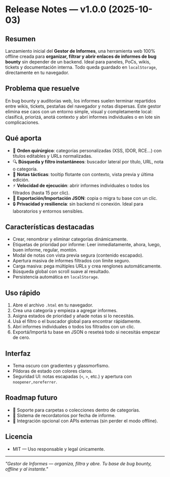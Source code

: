 # Release Notes — v1.0.0 (2025-10-03)

## Resumen
Lanzamiento inicial del **Gestor de Informes**, una herramienta web 100% offline creada para **organizar, filtrar y abrir enlaces de informes de bug bounty** sin depender de un backend. Ideal para paneles, PoCs, wikis, tickets y documentación interna. Todo queda guardado en `localStorage`, directamente en tu navegador.

## Problema que resuelve
En bug bounty y auditorías web, los informes suelen terminar repartidos entre wikis, tickets, pestañas del navegador y notas dispersas. Este gestor elimina ese caos con un entorno simple, visual y completamente local: clasificá, priorizá, anotá contexto y abrí informes individuales o en lote sin complicaciones.

## Qué aporta
- 🧠 **Orden quirúrgico**: categorías personalizadas (XSS, IDOR, RCE…) con títulos editables y URLs normalizadas.
- 🔍 **Búsqueda y filtro instantáneos**: buscador lateral por título, URL, nota o categoría.
- 📑 **Notas tácticas**: tooltip flotante con contexto, vista previa y última edición.
- ⚡ **Velocidad de ejecución**: abrir informes individuales o todos los filtrados (hasta 15 por clic).
- 🔁 **Exportación/Importación JSON**: copia o migra tu base con un clic.
- 🔒 **Privacidad y resiliencia**: sin backend ni conexión. Ideal para laboratorios y entornos sensibles.

## Características destacadas
- Crear, renombrar y eliminar categorías dinámicamente.
- Etiquetas de prioridad por informe: Leer inmediatamente, ahora, luego, buen informe, regular, montón.
- Modal de notas con vista previa segura (contenido escapado).
- Apertura masiva de informes filtrados con límite seguro.
- Carga masiva: pega múltiples URLs y crea renglones automáticamente.
- Búsqueda global con scroll suave al resultado.
- Persistencia automática en `localStorage`.

## Uso rápido
1. Abre el archivo `.html` en tu navegador.
2. Crea una categoría y empieza a agregar informes.
3. Asigna estados de prioridad y añade notas si lo necesitás.
4. Usá el filtro o el buscador global para encontrar rápidamente.
5. Abrí informes individuales o todos los filtrados con un clic.
6. Exportá/Importá tu base en JSON o reseteá todo si necesitás empezar de cero.

## Interfaz
- Tema oscuro con gradientes y glassmorfismo.
- Píldoras de estado con colores claros.
- Seguridad UI: notas escapadas (`<`, `>`, etc.) y apertura con `noopener,noreferrer`.

## Roadmap futuro
- 📁 Soporte para carpetas o colecciones dentro de categorías.
- 🔔 Sistema de recordatorios por fecha de informe.
- 🧪 Integración opcional con APIs externas (sin perder el modo offline).

## Licencia
- MIT — Uso responsable y legal únicamente.

---

*"Gestor de Informes — organiza, filtra y abre. Tu base de bug bounty, offline y al instante."*
